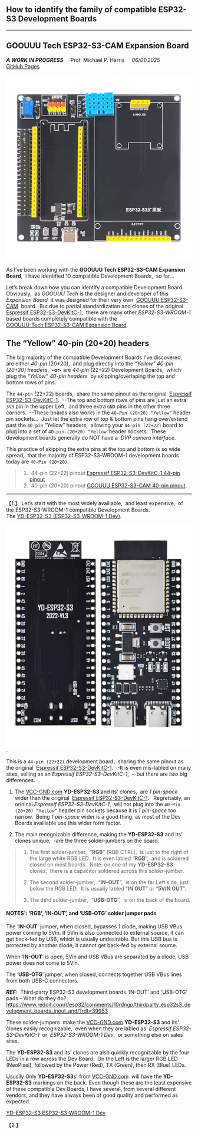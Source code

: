 ## How to identify the family of compatible ESP32-S3 Development Boards
<hr>

## GOOUUU Tech ESP32-S3-CAM Expansion Board

***A WORK IN PROGRESS*** &nbsp; &nbsp; Prof. Michael P. Harris &nbsp; &nbsp; *06/01/2025*<br/>
[GitHub Pages](https://pages.github.com/)

![GOOUUU-Tech ESP32-S3-CAM Expansion Board _Yellow_ & _Black_ headers](https://github.com/profharris/GOOUUU-Tech-ESP32-S3-CAM-Expansion-Board/blob/main/images/GOOUUU%20ESP32-S3-CAM%20Expansion%20Board-2.jpg)

As I’ve been working with the **GOOUUU Tech ESP32-S3-CAM Expansion Board**,&nbsp;
I have identified 10 compatible Development Boards,&nbsp; so far...

Let’s break down how you can identify a compatible Development Board.&nbsp;
Obviously,&nbsp; as _GOOUUU Tech_ is the designer and developer of this _Expansion Board_&nbsp;
it was designed for their very own&nbsp;
[GOOUUU ESP32-S3-CAM](https://github.com/profharris/GOOUUU-Tech-ESP32-S3-CAM-Expansion-Board/blob/main/images/1.%20GOOUUU%20ESP32-S3-CAM.jpg)
&nbsp;board.&nbsp; But due to partial standardization and clones of the original&nbsp;
[Espressif ESP32-S3-DevKitC-1](https://github.com/profharris/GOOUUU-Tech-ESP32-S3-CAM-Expansion-Board/blob/main/images/0.%20Espressif%20ESP32-S3-DevKitC-1.jpg),
&nbsp;there are many other _ESP32-S3-WROOM-1_ based boards completely compatible with the<br/>
[GOOUUU-Tech ESP32-S3-CAM Expansion Board](https://github.com/profharris/GOOUUU-Tech-ESP32-S3-CAM-Expansion-Board/blob/main/images/GOOUUU%20ESP32-S3-CAM%20Expansion%20Board-1.jpg).

## The “Yellow” 40-pin (20+20) headers

The big majority of the compatible Development Boards I've discovered,&nbsp;
are either _40-pin_ (20+20),&nbsp; and plug directly into the _“Yellow” 40-pin (20+20) headers_,&nbsp;
**-or-** are _44-pin_ (22+22) Development Boards,&nbsp; which plug the _“Yellow” 40-pin headers_&nbsp;
by skipping/overlaping the top and bottom rows of pins.

The `44-pin` (22+22) boards,&nbsp; share the same pinout as the original&nbsp;
[Espressif ESP32-S3-DevKitC-1](https://github.com/profharris/GOOUUU-Tech-ESP32-S3-CAM-Expansion-Board/blob/main/images/0.%20Espressif%20ESP32-S3-DevKitC-1.jpg).
&nbsp;--The top and bottom rows of pins are just an extra `3V3` pin in the upper Left,&nbsp;
and three extra `GND` pins in the other three corners.&nbsp; --These boards also works in the
`40-Pin (20+20) “Yellow”` header pin sockets...&nbsp; Just let the extra row of top & bottom
pins hang over/extend past the `40-pin` “Yellow” headers,&nbsp; allowing your `44-pin (22+22)` 
board to plug into a set of `40-pin (20+20) “Yellow”`header sockets.&nbsp; These development 
boards generally do NOT have a &nbsp;*DVP camera interface*.

This practice of skipping the extra pins at the top and bottom is so wide spread,&nbsp;
that the majority of ESP32-S3-WROOM-1 development boards today are `40-Pin (20+20)`.

> 1. &nbsp;44-pin (22+22) pinout [Espressif ESP32-S3-DevKitC-1 44-pin pinout](https://github.com/profharris/GOOUUU-Tech-ESP32-S3-CAM-Expansion-Board/blob/main/images/ESP32-S3-DevKitC-1%2044-pins%20pinout.jpg)<br/>
> 2. &nbsp;40-pin (20+20) pinout [GOOUUU ESP32-S3-CAM 40-pin pinout](https://github.com/profharris/GOOUUU-Tech-ESP32-S3-CAM-Expansion-Board/blob/main/images/GOOUUU%20ESP32-S3-CAM%2040-pins%20pinout.png).
<hr>

【1.】 Let’s start with the most widely availiable,&nbsp; and least expensive,&nbsp; of the ESP32-S3-WROOM-1 
compatible Development Boards.<br/>The
[YD-ESP32-S3 (ESP32-S3-WROOM-1 Dev)](https://github.com/profharris/GOOUUU-Tech-ESP32-S3-CAM-Expansion-Board/blob/main/images/5.%20YD-ESP32-S3%20(ESP32-S3%20Dev).jpg).

![YD-ESP32-S3 (ESP32-S3-WROOM-1 Dev)](https://github.com/profharris/GOOUUU-Tech-ESP32-S3-CAM-Expansion-Board/blob/main/images/5.%20YD-ESP32-S3%20(ESP32-S3%20Dev).jpg).

This is a `44-pin (22+22)` development board,&nbsp; sharing the same pinout as the original&nbsp; 
[Espressif ESP32-S3-DevKitC-1](https://github.com/profharris/GOOUUU-Tech-ESP32-S3-CAM-Expansion-Board/blob/main/images/0.%20Espressif%20ESP32-S3-DevKitC-1.jpg).
&nbsp; -It is even mis-labled on many sites, selling as an _Espressif ESP32-S3-DevKitC-1_,&nbsp;
--but there are _two_ big differences. 

1. The [VCC-GND.com](https://vcc-gnd.com/) **YD-ESP32-S3** and its’ clones,&nbsp; are _1 pin-space_
wider than the original&nbsp; 
[Espressif ESP32-S3-DevKitC-1](https://github.com/profharris/GOOUUU-Tech-ESP32-S3-CAM-Expansion-Board/blob/main/images/0.%20Espressif%20ESP32-S3-DevKitC-1.jpg).
&nbsp; Regrettably, an orininal _Espressif ESP32-S3-DevKitC-1_,&nbsp; will not plug into the
`40-Pin (20+20) “Yellow”` header pin sockets because it is _1 pin-space_ too narrow.&nbsp; 
Being _1 pin-space_ wider is a good thing, as most of the Dev Boards availiable use this
wider form factor.

2. The main recognizable difference, making the **YD-ESP32-S3** and its’ clones unique,&nbsp;
-are the three solder-jumbers on the board.&nbsp; 
> 1. The first solder-jumber,&nbsp;  “**RGB**” (RGB CTRL),&nbsp; is just to the right of the large white 
> RGB LED.&nbsp; It is even labled “**RGB**”,&nbsp; and is soldered closed on most boards.&nbsp; 
> Note: on one of my **YD-ESP32-S3** clones,&nbsp; there is a capacitor soldered across this 
> solder-jumber.
>
> 2. The second solder-jumber,&nbsp; “**IN-OUT**”,&nbsp; is on the far Left side, just
> below the RGB LED.&nbsp; It is usually labled “**IN OUT**” or “**5VIN OUT**”.
>
> 3. The third solder-jumber,&nbsp; “**USB-OTG**”,&nbsp; is on the back of the board.

#### NOTES¹: ‘RGB’, ‘IN-OUT’, and ‘USB-OTG’ solder jumper pads

The ‘**IN-OUT**’ jumper, when closed, bypasses 1 diode, making USB VBus
power coming to 5Vin. If 5Vin is also connected to external source,
it can get back-fed by USB, which is usually undesirable. But this
USB bus is protected by another diode, it cannot get back-fed by
external source.

When ‘**IN-OUT**’ is open, 5Vin and USB VBus are separated by a diode, 
USB power does not come to 5Vin.

The ‘**USB-OTG**’ jumper, when closed, connects together USB VBus lines
from both USB-C connectors.

***REF:***&nbsp; Third-party ESP32-S3 development boards ‘IN-OUT’ and 
‘USB-OTG’ pads - What do they do?
https://www.reddit.com/r/esp32/comments/10rdngp/thirdparty_esp32s3_development_boards_inout_and/?rdt=39953

These solder-jumpers&nbsp; make the [VCC-GND.com](https://vcc-gnd.com/) **YD-ESP32-S3** and its’ 
clones easily recognizable,&nbsp; even when they are labled as &nbsp;_Espressif ESP32-S3-DevKitC-1_&nbsp;
or &nbsp;_ESP32-S3-WROOM-1 Dev_,&nbsp; or something else on sales sites. 

The **YD-ESP32-S3** and its’ clones are also quickly recognizable by the
four LEDs in a row across the Dev Board.&nbsp; On the Left is the larger
RGB LED (NeoPixel), followed by the Power (Red), TX (Green), then RX (Blue) LEDs.

Ususlly Only **YD-ESP32-S3**s' from [VCC-GND.com](https://vcc-gnd.com/)&nbsp; will have 
the **YD-ESP32-S3** markings on the back. Even though these are the least expensive of
these compatible Dev Boards, I have several, from several different vendors, and
they have always been of good quality and performed as expected.

[YD-ESP32-S3 ESP32-S3-WROOM-1 Dev](https://github.com/profharris/YD-ESP32-S3%20ESP32-S3-WROOM-1%20Dev/blob/main/Readme.md)

【2.】 
